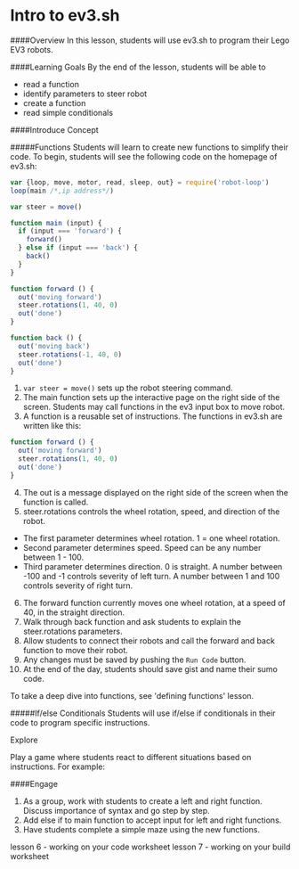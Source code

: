 # Intro to ev3.sh

####Overview
In this lesson, students will use ev3.sh to program their Lego EV3 robots.

####Learning Goals
By the end of the lesson, students will be able to
* read a function
* identify parameters to steer robot
* create a function
* read simple conditionals

####Introduce Concept

#####Functions
Students will learn to create new functions to simplify their code. To begin, students will see the following code on the homepage of ev3.sh:

```js
var {loop, move, motor, read, sleep, out} = require('robot-loop')
loop(main /*,ip address*/)

var steer = move()

function main (input) {
  if (input === 'forward') {
    forward()
  } else if (input === 'back') {
    back()
  }
}

function forward () {
  out('moving forward')
  steer.rotations(1, 40, 0)
  out('done')
}

function back () {
  out('moving back')
  steer.rotations(-1, 40, 0)
  out('done')
}
```

1. ```var steer = move()``` sets up the robot steering command.
2. The main function sets up the interactive page on the right side of the screen. Students may call functions in the ev3 input box to move robot.
3. A function is a reusable set of instructions. The functions in ev3.sh are written like this:
```js
function forward () {
  out('moving forward')
  steer.rotations(1, 40, 0)
  out('done')
}
```
4. The out is a message displayed on the right side of the screen when the function is called.
5. steer.rotations controls the wheel rotation, speed, and direction of the robot. 
  + The first parameter determines wheel rotation. 1 = one wheel rotation.
  + Second parameter determines speed. Speed can be any number between 1 - 100.
  + Third parameter determines direction. 0 is straight. A number between -100 and -1 controls severity of left turn. A number between 1 and 100 controls severity of right turn. 
6. The forward function currently moves one wheel rotation, at a speed of 40, in the straight direction. 
7. Walk through back function and ask students to explain the steer.rotations parameters. 
8. Allow students to connect their robots and call the forward and back function to move their robot.
9. Any changes must be saved by pushing the ```Run Code``` button. 
10. At the end of the day, students should save gist and name their sumo code.  

To take a deep dive into functions, see 'defining functions' lesson. 

#####If/else Conditionals
Students will use if/else if conditionals in their code to program specific instructions.

Explore 
  
Play a game where students react to different situations based on instructions. For example:



####Engage
1. As a group, work with students to create a left and right function. Discuss importance of syntax and go step by step.
2. Add else if to main function to accept input for left and right functions.
3. Have students complete a simple maze using the new functions. 




lesson 6 - working on your code worksheet
lesson 7 - working on your build worksheet